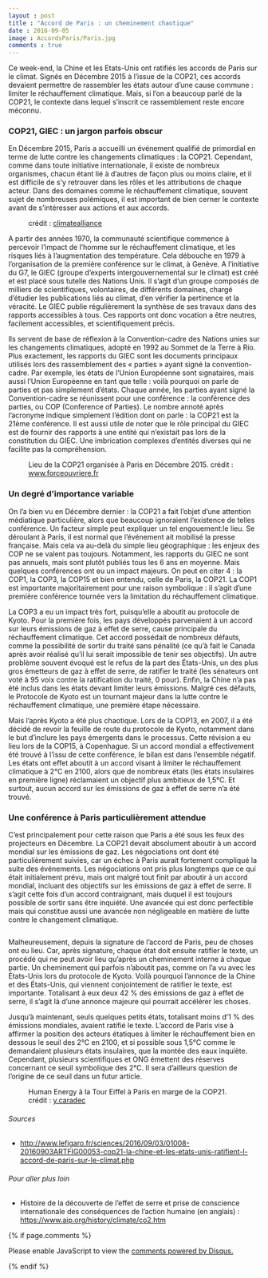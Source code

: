 ```yaml
---
layout : post
title : "Accord de Paris : un cheminement chaotique"
date : 2016-09-05
image : AccordsParis/Paris.jpg
comments : true
---
```


<p class="intro"><span class="dropcap">C</span>e week-end, la Chine et les Etats-Unis ont ratifiés les accords de Paris sur le climat. Signés en Décembre 2015 à l’issue de la COP21, ces accords devaient permettre de rassembler les états autour d’une cause commune : limiter le réchauffement climatique. Mais, si l’on a beaucoup parlé de la COP21, le contexte dans lequel s’inscrit ce rassemblement reste encore méconnu.</p>

### COP21, GIEC : un jargon parfois obscur

En Décembre 2015, Paris a accueilli un événement qualifié de primordial en terme de lutte contre les changements climatiques : la COP21. Cependant, comme dans toute initiative internationale, il existe de nombreux organismes, chacun étant lié à d’autres de façon plus ou moins claire, et il est  difficile de s’y retrouver dans les rôles et les attributions de chaque acteur. Dans des domaines comme le réchauffement climatique, souvent sujet de nombreuses polémiques, il est important de bien cerner le contexte avant de s’intéresser aux actions et aux accords.

<figure>
	<img src="{{ '/assets/img/AccorsParis/COP21.jpg' | prepend: site.baseurl }}" alt=""> 
	<figcaption>crédit : <a href="https://visualhunt.com/f/photo/23638039092/96e34c213a/">climatealliance</a></figcaption>
</figure>

A partir des années 1970, la communauté scientifique commence à percevoir l’impact de l’homme sur le réchauffement climatique, et les risques liés à l’augmentation des température. Cela débouche en 1979 à l’organisation de la première conférence sur le climat, à Genève. A l’initiative du G7, le GIEC (groupe d’experts intergouvernemental sur le climat) est créé et est placé sous tutelle des Nations Unis. Il s’agit d’un groupe composés de milliers de scientifiques, volontaires, de différents domaines, chargé d’étudier les publications liés au climat, d’en vérifier la pertinence et la véracité. Le GIEC publie régulièrement la synthèse de ses travaux dans des rapports accessibles à tous. Ces rapports ont donc vocation a être neutres, facilement accessibles, et scientifiquement précis.

Ils servent de base de réflexion à la Convention-cadre des Nations unies sur les changements climatiques, adopté en 1992 au Sommet de la Terre à Rio. Plus exactement, les rapports du GIEC sont les documents principaux utilisés lors des rassemblement des « parties » ayant signé la convention-cadre. Par exemple, les états de l’Union Européenne sont signataires, mais aussi l’Union Européenne en tant que telle : voilà pourquoi on parle de parties et pas simplement d’états. Chaque année, les parties ayant signé la Convention-cadre se réunissent pour une conférence : la conférence des parties, ou COP (Conference of Parties). Le nombre annoté après l’acronyme indique simplement l’édition dont on parle : la COP21 est la 21ème conférence. Il est aussi utile de noter que le rôle principal du GIEC est de fournir des rapports à une entité qui n’existait pas lors de la constitution du GIEC. Une imbrication complexes d’entités diverses qui ne facilite pas la compréhension.

<figure>
	<img src="{{ '/assets/img/AccorsParis/COP21bourget.jpg' | prepend: site.baseurl }}" alt=""> 
	<figcaption>Lieu de la COP21 organisée à Paris en Décembre 2015. crédit : <a href="https://visualhunt.com/f/photo/23266672131/9eb03b5a1b/">www.forceouvriere.fr</a></figcaption>
</figure>

### Un degré d’importance variable

On l’a bien vu en Décembre dernier : la COP21 a fait l’objet d’une attention médiatique particulière, alors que beaucoup ignoraient l’existence de telles conférence. Un facteur simple peut expliquer un tel engouement:le lieu. Se déroulant à Paris, il est normal que l’événement ait mobilisé la presse française. Mais cela va au-delà du simple lieu géographique : les enjeux des COP ne se valent pas toujours. Notamment, les rapports du GIEC ne sont pas annuels, mais sont plutôt publiés tous les 6 ans en moyenne. Mais quelques conférences ont eu un impact majeurs. On peut en citer 4 : la COP1, la COP3, la COP15 et bien entendu, celle de Paris, la COP21. La COP1 est importante majoritairement pour une raison symbolique : il s’agit d’une première conférence tournée vers la limitation du réchauffement climatique.

La COP3 a eu un impact très fort, puisqu’elle a aboutit au protocole de Kyoto. Pour la première fois, les pays développés parvenaient à un accord sur leurs émissions de gaz à effet de serre, cause principale du réchauffement climatique. Cet accord possédait de nombreux défauts, comme la possibilité de sortir du traité sans pénalité (ce qu’à fait le Canada après avoir réalisé qu’il lui serait impossible de tenir ses objectifs). Un autre problème souvent évoqué est le refus de la part des États-Unis, un des plus gros émetteurs de gaz à effet de serre, de ratifier le traité (les sénateurs ont voté à 95 voix contre la ratification du traité, 0 pour). Enfin, la Chine n’a pas été inclus dans les états devant limiter leurs émissions. Malgré ces défauts, le Protocole de Kyoto est un tournant majeur dans la lutte contre le réchauffement climatique, une première étape nécessaire.

Mais l’après Kyoto a été plus chaotique. Lors de la COP13, en 2007, il a été décidé de revoir la feuille de route du protocole de Kyoto, notamment dans le but d’inclure les pays émergents dans le processus. Cette révision a eu lieu lors de la COP15, à Copenhague. Si un accord mondial a effectivement été trouvé à l’issu de cette conférence, le bilan est dans l’ensemble négatif. Les états ont effet aboutit à un accord visant à limiter le réchauffement climatique à 2°C en 2100, alors que de nombreux états (les états insulaires en première ligne) réclamaient un objectif plus ambitieux de 1,5°C. Et surtout, aucun accord sur les émissions de gaz à effet de serre n’a été trouvé.

### Une conférence à Paris particulièrement attendue

C’est principalement pour cette raison que Paris a été sous les feux des projecteurs en Décembre. La COP21 devait absolument aboutir à un accord mondial sur les émissions de gaz. Les négociations ont dont été particulièrement suivies, car un échec à Paris aurait fortement compliqué la suite des événements. Les négociations ont pris plus longtemps que ce qui était initialement prévu, mais ont malgré tout finit par aboutir à un accord mondial, incluant des objectifs sur les émissions de gaz à effet de serre. Il s’agit cette fois d’un accord contraignant, mais duquel il est toujours possible de sortir sans être inquiété. Une avancée qui est donc perfectible mais qui constitue aussi une avancée non négligeable en matière de lutte contre le changement climatique.

<img src="{{ '/assets/img/AccordsParis/icemelting.jpg' | prepend: site.baseurl }}" alt="">

Malheureusement, depuis la signature de l’accord de Paris, peu de choses ont eu lieu. Car, après signature, chaque état doit ensuite ratifier le texte, un procédé qui ne peut avoir lieu qu’après un cheminement interne à chaque partie. Un cheminement qui parfois n’aboutit pas, comme on l’a vu avec les États-Unis lors du protocole de Kyoto. Voilà pourquoi l’annonce de la Chine et des États-Unis, qui viennent conjointement de ratifier le texte, est importante. Totalisant à eux deux 42 % des émissions de gaz à effet de serre, il s’agit là d’une annonce majeure qui pourrait accélérer les choses. 

Jusqu’à maintenant, seuls quelques petits états, totalisant moins d’1 % des émissions mondiales, avaient ratifié le texte. L’accord de Paris vise à affirmer la position des acteurs étatiques à limiter le réchauffement bien en dessous le seuil des 2°C en 2100, et si possible sous 1,5°C comme le demandaient plusieurs états insulaires, que la montée des eaux inquiète. Cependant, plusieurs scientifiques et ONG émettent des réserves concernant ce seuil symbolique des 2°C. Il sera d’ailleurs question  de l’origine de ce seuil dans un futur article.

<figure>
	<img src="{{ '/assets/img/AccorsParis/HumanEnergy.jpg' | prepend: site.baseurl }}" alt=""> 
	<figcaption>Human Energy à la Tour Eiffel à Paris en marge de la COP21. crédit : <a href="https://visualhunt.com/f/photo/23464393442/c38a4d9cd6/">y.caradec</a></figcaption>
</figure>

###### Sources
* <a href="http://www.lefigaro.fr/sciences/2016/09/03/01008-20160903ARTFIG00053-cop21-la-chine-et-les-etats-unis-ratifient-l-accord-de-paris-sur-le-climat.php">http://www.lefigaro.fr/sciences/2016/09/03/01008-20160903ARTFIG00053-cop21-la-chine-et-les-etats-unis-ratifient-l-accord-de-paris-sur-le-climat.php</a>

###### Pour aller plus loin
* Histoire de la découverte de l’effet de serre et prise de conscience internationale des conséquences de l’action humaine (en anglais) : <a href="https://www.aip.org/history/climate/co2.htm">https://www.aip.org/history/climate/co2.htm</a>


{% if page.comments %}
<div id="disqus_thread"></div>
<script>

/**
 *  RECOMMENDED CONFIGURATION VARIABLES: EDIT AND UNCOMMENT THE SECTION BELOW TO INSERT DYNAMIC VALUES FROM YOUR PLATFORM OR CMS.
 *  LEARN WHY DEFINING THESE VARIABLES IS IMPORTANT: https://disqus.com/admin/universalcode/#configuration-variables */
/*
var disqus_config = function () {
    this.page.url = http://www.charlesgabouleaud.fr/blog/Accord-Paris-cheminement-chaotique/;  // Replace PAGE_URL with your page's canonical URL variable
    this.page.identifier = PAGE_IDENTIFIER; // Replace PAGE_IDENTIFIER with your page's unique identifier variable
};
*/
(function() { // DON'T EDIT BELOW THIS LINE
    var d = document, s = d.createElement('script');
    s.src = '//charlesgabouleaud-fr.disqus.com/embed.js';
    s.setAttribute('data-timestamp', +new Date());
    (d.head || d.body).appendChild(s);
})();
</script>
<noscript>Please enable JavaScript to view the <a href="https://disqus.com/?ref_noscript">comments powered by Disqus.</a></noscript>
                                    
{% endif %}
